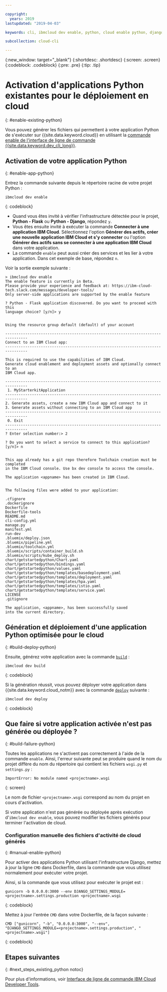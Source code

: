 ```yaml
---

copyright:
  years: 2019
lastupdated: "2019-04-03"

keywords: cli, ibmcloud dev enable, python, cloud enable python, django, deploy python, build python, python debug, python troubleshoot, python cloud help

subcollection: cloud-cli

---
```


{:new_window: target="_blank"}
{:shortdesc: .shortdesc}
{:screen: .screen}
{:codeblock: .codeblock}
{:pre: .pre}
{:tip: .tip}

# Activation d'applications Python existantes pour le déploiement en cloud
{: #enable-existing-python}

Vous pouvez générer les fichiers qui permettent à votre application Python de s'exécuter sur {{site.data.keyword.cloud}} en utilisant la [commande enable de l'interface de ligne de commande {{site.data.keyword.dev_cli_long}}](/docs/cli/idt?topic=cloud-cli-idt-cli#enable).

## Activation de votre application Python
{: #enable-app-python}

Entrez la commande suivante depuis le répertoire racine de votre projet Python :
```
ibmcloud dev enable
```
{: codeblock}

* Quand vous êtes invité à vérifier l'infrastructure détectée pour le projet, **Python - Flask** ou **Python - Django**, répondez `y`. 
* Vous êtes ensuite invité à exécuter la commande **Connecter à une application IBM Cloud**. Sélectionnez l'option **Générer des actifs, créer une nouvelle application IBM Cloud et s'y connecter** ou l'option **Générer des actifs sans se connecter à une application IBM Cloud** dans votre application.
* La commande `enable` peut aussi créer des services et les lier à votre application. Dans cet exemple de base, répondez `n`.

Voir la sortie exemple suivante :
```
> ibmcloud dev enable
The enable feature is currently in Beta.
Please provide your experience and feedback at: https://ibm-cloud-tech.slack.com/messages/developer-tools/
Only server-side applications are supported by the enable feature

? Python - Flask application discovered. Do you want to proceed with this
language choice? [y/n]> y


Using the resource group default (default) of your account

--------------------------------------------------------------------------------
Connect to an IBM Cloud app:
--------------------------------------------------------------------------------

This is required to use the capabilities of IBM Cloud.
Generate cloud enablement and deployment assets and optionally connect to an
IBM Cloud app.

--------------------------------------------------------------------------------
 1. MyStarterkitApplication
--------------------------------------------------------------------------------
2. Generate assets, create a new IBM Cloud app and connect to it
3. Generate assets without connecting to an IBM Cloud app
--------------------------------------------------------------------------------
 0. Exit
--------------------------------------------------------------------------------
? Enter selection number:> 2

? Do you want to select a service to connect to this application? [y/n]> n


This app already has a git repo therefore Toolchain creation must be completed
in the IBM Cloud console. Use bx dev console to access the console.

The application <appname> has been created in IBM Cloud.


The following files were added to your application:

.cfignore
.dockerignore
Dockerfile
Dockerfile-tools
README.md
cli-config.yml
manage.py
manifest.yml
run-dev
.bluemix/deploy.json
.bluemix/pipeline.yml
.bluemix/toolchain.yml
.bluemix/scripts/container_build.sh
.bluemix/scripts/kube_deploy.sh
chart/getstartedpython/Chart.yaml
chart/getstartedpython/bindings.yaml
chart/getstartedpython/values.yaml
chart/getstartedpython/templates/basedeployment.yaml
chart/getstartedpython/templates/deployment.yaml
chart/getstartedpython/templates/hpa.yaml
chart/getstartedpython/templates/istio.yaml
chart/getstartedpython/templates/service.yaml
LICENSE
.gitignore

The application, <appname>, has been successfully saved
into the current directory.
```

## Génération et déploiement d'une application Python optimisée pour le cloud
{: #build-deploy-python}

Ensuite, générez votre application avec la commande [`build`](/docs/cli/idt?topic=cloud-cli-idt-cli#build) :
```
ibmcloud dev build
```
{: codeblock}

Si la génération réussit, vous pouvez déployer votre application dans {{site.data.keyword.cloud_notm}} avec la commande [`deploy`](/docs/cli/idt?topic=cloud-cli-idt-cli#deploy) suivante :
```
ibmcloud dev deploy
```
{: codeblock}

## Que faire si votre application activée n'est pas générée ou déployée ?
{: #build-failure-python}

Toutes les applications ne s'activent pas correctement à l'aide de la commande `enable`. Ainsi, l'erreur suivante peut se produire quand le nom du projet diffère du nom du répertoire qui contient les fichiers `wsgi.py` et `settings.py` :
```
ImportError: No module named <projectname>.wsgi
```
{: screen}

Le nom de fichier `<projectname>.wsgi` correspond au nom du projet en cours d'activation. 

Si votre application n'est pas générée ou déployée après exécution d'`ibmcloud dev enable`, vous pouvez modifier les fichiers générés pour terminer l'activation de cloud.

### Configuration manuelle des fichiers d'activité de cloud générés
{: #manual-enable-python}

Pour activer des applications Python utilisant l'infrastructure Django, mettez à jour la ligne `CMD` dans Dockerfile, dans la commande que vous utilisez normalement pour exécuter votre projet.

Ainsi, si la commande que vous utilisez pour exécuter le projet est :
```
gunicorn -b 0.0.0.0:3000 --env DJANGO_SETTINGS_MODULE=<projectname>.settings.production <projectname>.wsgi
```
{: codeblock}

Mettez à jour l'entrée `CMD` dans votre Dockerfile, de la façon suivante :
```
CMD ["gunicorn", "-b", "0.0.0.0:3000", "--env", "DJANGO_SETTINGS_MODULE=<projectname>.settings.production", "<projectname>.wsgi"]
```
{: codeblock}

## Etapes suivantes
{: #next_steps_existing_python notoc}

Pour plus d'informations, voir [Interface de ligne de commande IBM Cloud Developer Tools](/docs/cli/idt?topic=cloud-cli-idt-cli#idt-cli).
